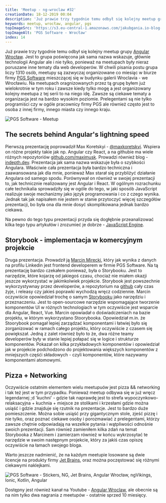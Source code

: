 ```yaml
---
title: 'Meetup - ng-wroclaw #32'
creationDate: 18-12-2019 00:04
description: 'Już prawie trzy tygodnie temu odbył się kolejny meetup grupy Angular Wrocław. Jest to grupa poświęcona jak sama nazwa wskazuje, głównie technologii Angular ale i nie tylko, ponieważ na meetupach były nieraz poruszane inne tematy dla web developerów.'
keywords: meetup, wrocław, angular, pgs
topImageSrc: 'https://s3.eu-central-1.amazonaws.com/jakubgania.io-blog-data/18-12-2019-meetup-ng-wroclaw-32/top-image.jpg'
topImageAlt: 'PGS Software - Wrocław'
index: 14
---
```


Już prawie trzy tygodnie temu odbył się kolejny meetup grupy
[Angular Wrocław](https://www.meetup.com/AngularJS-Wroc%C5%82aw). Jest to grupa
poświęcona jak sama nazwa wskazuje, głównie technologii Angular ale i nie tylko,
ponieważ na meetupach były nieraz poruszane inne tematy dla web developerów.
W chwili pisania postu grupa liczy 1310 osób, meetupy są zazwyczaj organizowane
co miesiąc w biurze firmy [PGS Software](https://www.pgs-soft.com/) mieszczącej
się w budynku galerii Wroclavia - we Wrocławiu. Na meetupach oragnizowanych przez
tą grupę byłem już wielokrotnie w tym roku i zawsze kiedy tylko mogę a jest
organizowany kolejny meetupa z tej serii to na niego idę. Zawsze są ciekawe tematy
a organizacja jest na bardzo wysokim poziomie. Prelegentami są nie tylko programiści
czy w ogóle pracownicy firmy PGS ale również często jest to osoba z innej firmy,
innego miasta czy innego kraju.

![PGS Software - Meetup](https://s3.eu-central-1.amazonaws.com/jakubgania.io-blog-data/18-12-2019-meetup-ng-wroclaw-32/pgs.jpg)

## The secrets behind Angular's lightning speed

Pierwszą prezentację poprowadził Max Koretskyi - [@maxkoretskyi](https://twitter.com/maxkoretskyi).
Wspiera on różne projekty takie jak np. Angular czy React, a na githubie ma wiele
różnych repozytoriów [github.com/maximusk](https://github.com/maximusk). Prowadzi
również blog - [indepth.dev](https://indepth.dev/). Prezentacja jak sama nazwa
wskazuje była o szybkości Angulara. Właściwie cała prezentacja była bardzo
techniczna i zaawansowana jak dla mnie, ponieważ Max starał się przybliżyć
działanie Angulara od samego spodu. Porównywał on również w swojej prezentacji
to, jak technicznie realizowany jest Angular i React. W ogólnym rozrachunku
całe technikalia sprowadziły się w ogóle do tego, w jaki sposób JavaScript realizuje
swoje mechanizmy jako język programowania i co z czego wynika. Jednak tak jak
napisałem nie jestem w stanie przytoczyć więcej szczegółów prezentacji, bo była ona
dla mnie dosyć skomplikowana jednak bardzo ciekawa.

Na pewno do tego typu prezentacji przyda się dogłębnie przeanalizować kilka tego
typu artykułów i zrozumieć je dobrze -
[JavaScript Engine](https://dev.to/lydiahallie/javascript-visualized-the-javascript-engine-4cdf).

## Storybook - implementacja w komercyjnym projekcie

Druga prezentacja. Prowadził ją [Marcin Mirecki](https://www.linkedin.com/in/marcin-mirecki-8747718b/),
który jak wynika z danych na profilu Linkedin jest frontend developerem w firmie
PGS Software. Na tą prezentację bardzo czekałem ponieważ, była o Storybooku. Jest
to narzędzie, które kojarzę od jakiegoś czasu, chociaż nie miałem okazji jeszcze
wykorzystać w jakimkolwiek projekcie. Storybook jest powszechnie wykorzystywnay
przez developerów, a repozytorium na [github](https://github.com/storybookjs/storybook)
cały czas żyje, i releasy czy jakieś poprawki wychodzą wręcz codziennie.
Marcin oczywiście opowiedział trochę o samym [Storybooku](https://storybook.js.org)
jako narzędziu i przeznaczeniu. Jest to open-sourcowe narzędzie wspomagające
tworzenie komponentów UI w różnych technologiach w tym oczywiście jest wsparcie
dla Angular, React, Vue. Marcin opowiadał o doświadczeniach na bazie projektu,
w którym wykorzystano Stoorybooka. Opowiedział m.in. że Stoorybook pomagał lepiej
zarządzać komponentami i łatwiej było się zorganizować w ramach całego projektu,
który oczywiście z czasem się powiększał. Jedną z zalet również było to że, dwa
różne teamy developerów były w stanie lepiej połapać się w logice i strukturze
komponentów. Pokazał on kilka przykładowych komponentów i opowiedział jak w
projekcie podchodzono do projektowania większych komponentów z mniejszych częśći
składowych - czyli komponentów, które nazywamy komponentami atomowymi.

## Pizza + Networking

Oczywiście ostatnim elementem wielu meetupuów jest pizza && networking i tak też
jest w tym przypadku. Ponieważ meetup odbywa się w już wręcz legendarnej ;d 'kuchni' -
gdzie tak naprawdę jest to strefa wypoczynkowo-relaksacyjna + kuchnia + miejsce ze
stolikami i krzesłami gdzie można usiąść i gdzie znajduje się rzutnik na prezentacje.
Jest to bardzo duże pomieszczenie. Można sobie usiąść przy gigantycznym stole, zjeść
pizzę i nie tylko, oraz poznać ciekawe osoby i porozmawiać z prelegentami, którzy
zawsze chętnie odpowiadają na wszelkie pytania i wątpliwości odnośnie swoich
prezentacji. Sam również zamieniłem kilka zdań na temat Storybooka z Marcinem i
zamierzam również w końcu wykrzosytać te narzędzie w swoim następnym projekcie,
który za jakiś czas opiszę oczywiście na łamach swojego bloga.

Warto jeszcze nadmienić, że na każdym meetupie losowane są dwie licencje na produkty
firmy [Jet Brains](https://en.wikipedia.org/wiki/JetBrains), oraz można poczęstować
się różnymi ciekawymi naklejkami.

![PGS Software - Stickers, NG, Jet Brains, Angular Wrocław, ngVikings, Ionic, Kotlin, Angular](https://s3.eu-central-1.amazonaws.com/jakubgania.io-blog-data/18-12-2019-meetup-ng-wroclaw-32/pgs-stickers.jpg)

Dostępny jest również kanał na Youtube - [Angular Wroclaw](https://www.youtube.com/channel/UCRifHGV65iEi3ElmejaMtYQ/videos),
ale obecnie są na nim tylko dwa nagrania z meetupów - ostatnie sprzed 10 miesięcy.
